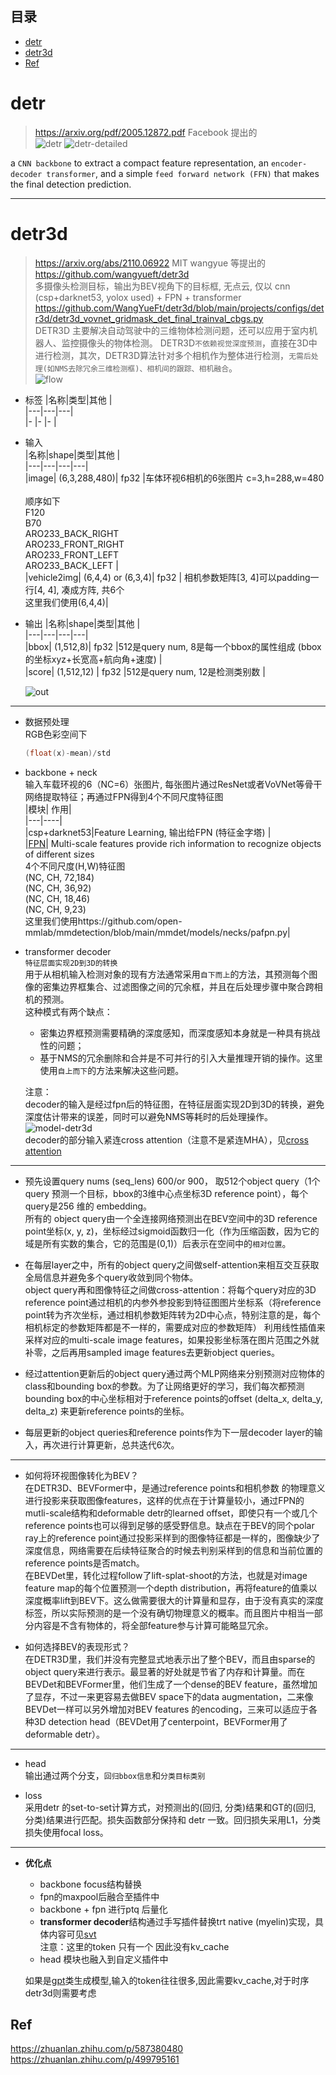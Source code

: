 ## 目录   
- [detr](#detr )     
- [detr3d](#detr3d )     
- [Ref](#Ref )     
  
# detr   
> https://arxiv.org/pdf/2005.12872.pdf  Facebook 提出的       
![detr](https://github.com/lix19937/pytorch-cookbook/assets/38753233/10aca5e6-a62e-478d-b4bd-16e1a79f1be5)
![detr-detailed](https://github.com/lix19937/pytorch-cookbook/assets/38753233/1f3a29f1-62bf-404c-b354-b42dea11caff)   

a `CNN backbone` to extract a compact feature representation, an `encoder-decoder transformer`, and a simple `feed forward network (FFN)` that makes the final detection prediction.

---------------------------   
# detr3d      
> https://arxiv.org/abs/2110.06922    MIT wangyue 等提出的    
https://github.com/wangyueft/detr3d       
多摄像头检测目标，输出为BEV视角下的目标框, 无点云, 仅以 cnn (csp+darknet53, yolox used) +  FPN  + transformer
https://github.com/WangYueFt/detr3d/blob/main/projects/configs/detr3d/detr3d_vovnet_gridmask_det_final_trainval_cbgs.py    
DETR3D 主要解决自动驾驶中的三维物体检测问题，还可以应用于室内机器人、监控摄像头的物体检测。 DETR3D`不依赖视觉深度预测`，直接在3D中进行检测，其次，DETR3D算法针对多个相机作为整体进行检测，`无需后处理(如NMS去除冗余三维检测框)、相机间的跟踪、相机融合`。    
> ![flow](https://github.com/lix19937/pytorch-cookbook/assets/38753233/3525dd0b-26c9-4e42-99eb-6cd62575d4b9)

* 标签
  |名称|类型|其他 |    
  |---|---|---|   
  |- |- |- |

* 输入       
  |名称|shape|类型|其他 |    
  |---|---|---|---|     
  |image| (6,3,288,480)| fp32 |车体环视6相机的6张图片 c=3,h=288,w=480 <br><br>顺序如下<br> F120 <br> B70 <br> ARO233_BACK_RIGHT<br>ARO233_FRONT_RIGHT <br> ARO233_FRONT_LEFT <br> ARO233_BACK_LEFT |   
  |vehicle2img| (6,4,4) or (6,3,4)| fp32 | 相机参数矩阵[3, 4]可以padding一行[4, 4], 凑成方阵, 共6个<br>这里我们使用(6,4,4)|     

* 输出
  |名称|shape|类型|其他 |    
  |---|---|---|---|     
  |bbox| (1,512,8)| fp32 |512是query num, 8是每一个bbox的属性组成 (bbox的坐标xyz+长宽高+航向角+速度)   |   
  |score| (1,512,12) | fp32 |512是query num, 12是检测类别数 |
  
  ![out](https://github.com/lix19937/pytorch-cookbook/assets/38753233/56209a1f-cfe4-4de4-ac76-f06e528e7f57)
  
---------------------------------

* 数据预处理  
  RGB色彩空间下
  ```cpp  
  (float(x)-mean)/std
  ```

* backbone + neck     
  输入车载环视的6（NC=6）张图片, 每张图片通过ResNet或者VoVNet等骨干网络提取特征；再通过FPN得到4个不同尺度特征图      
  |模块| 作用|    
  |---|----|    
  |csp+darknet53|Feature Learning, 输出给FPN (特征金字塔) |       
  |[FPN](fpn/fpn.md)| Multi-scale features provide rich information to recognize objects of different sizes<br>4个不同尺度(H,W)特征图<br>(NC, CH, 72,184)<br>(NC, CH, 36,92)<br>(NC, CH, 18,46)<br>(NC, CH,  9,23)<br> 这里我们使用https://github.com/open-mmlab/mmdetection/blob/main/mmdet/models/necks/pafpn.py|         

* transformer decoder       
`特征层面实现2D到3D的转换`          
用于从相机输入检测对象的现有方法通常采用`自下而上`的方法，其预测每个图像的密集边界框集合、过滤图像之间的冗余框，并且在后处理步骤中聚合跨相机的预测。    
这种模式有两个缺点：
    + 密集边界框预测需要精确的深度感知，而深度感知本身就是一种具有挑战性的问题；   
    + 基于NMS的冗余删除和合并是不可并行的引入大量推理开销的操作。这里使用`自上而下`的方法来解决这些问题。
 
  注意：       
  decoder的输入是经过fpn后的特征图，在特征层面实现2D到3D的转换，避免深度估计带来的误差，同时可以避免NMS等耗时的后处理操作。      
  ![model-detr3d](https://github.com/lix19937/pytorch-cookbook/assets/38753233/7b256cca-adfe-4d1f-8243-539eb5020d28)    
  decoder的部分输入紧连cross attention（注意不是紧连MHA），见[cross attention](https://github.com/lix19937/tensorrt-insight/tree/main/plugin/detr3d/decoder/cross_attention.md) 

-----------------  
+ 预先设置query nums (seq_lens) 600/or 900， 取512个object query（1个query 预测一个目标，bbox的3维中心点坐标3D reference point），每个query是256 维的 embedding。    
所有的 object query由一个全连接网络预测出在BEV空间中的3D reference point坐标(x, y, z)，坐标经过sigmoid函数归一化（作为压缩函数，因为它的域是所有实数的集合，它的范围是(0,1)）后表示在空间中的`相对位置`。

+ 在每层layer之中，所有的object query之间做self-attention来相互交互获取全局信息并避免多个query收敛到同个物体。   
object query再和图像特征之间做cross-attention：将每个query对应的3D reference point通过相机的内参外参投影到特征图图片坐标系（将reference point转为齐次坐标，通过相机参数矩阵转为2D中心点，特别注意的是，每个相机标定的参数矩阵都是不一样的，需要成对应的参数矩阵）
利用线性插值来采样对应的multi-scale image features，如果投影坐标落在图片范围之外就补零，之后再用sampled image features去更新object queries。  

+ 经过attention更新后的object query通过两个MLP网络来分别预测对应物体的class和bounding box的参数。为了让网络更好的学习，我们每次都预测bounding box的中心坐标相对于reference points的offset (delta_x, delta_y, delta_z) 来更新reference points的坐标。

+ 每层更新的object queries和reference points作为下一层decoder layer的输入，再次进行计算更新，总共迭代6次。    

-------------------------

+ 如何将环视图像转化为BEV？   
在DETR3D、BEVFormer中，是通过reference points和相机参数 的物理意义进行投影来获取图像features，这样的优点在于计算量较小，通过FPN的mutli-scale结构和deformable detr的learned offset，即使只有一个或几个reference points也可以得到足够的感受野信息。缺点在于BEV的同个polar ray上的reference point通过投影采样到的图像特征都是一样的，图像缺少了深度信息，网络需要在后续特征聚合的时候去判别采样到的信息和当前位置的reference points是否match。   
在BEVDet里，转化过程follow了lift-splat-shoot的方法，也就是对image feature map的每个位置预测一个depth distribution，再将feature的值乘以深度概率lift到BEV下。这么做需要很大的计算量和显存，由于没有真实的深度标签，所以实际预测的是一个没有确切物理意义的概率。而且图片中相当一部分内容是不含有物体的，将全部feature参与计算可能略显冗余。

+ 如何选择BEV的表现形式？   
在DETR3D里，我们并没有完整显式地表示出了整个BEV，而且由sparse的object query来进行表示。最显著的好处就是节省了内存和计算量。而在BEVDet和BEVFormer里，他们生成了一个dense的BEV feature，虽然增加了显存，不过一来更容易去做BEV space下的data augmentation，二来像BEVDet一样可以另外增加对BEV features 的encoding，三来可以适应于各种3D detection head（BEVDet用了centerpoint，BEVFormer用了deformable detr）。

---------------------------

* head    
输出通过两个分支，`回归bbox信息`和`分类目标类别`
  
* loss     
采用detr 的set-to-set计算方式，对预测出的(回归, 分类)结果和GT的(回归, 分类)结果进行匹配。损失函数部分保持和 detr 一致。回归损失采用L1，分类损失使用focal loss。      
-------  

* **优化点**  
  * backbone focus结构替换
  * fpn的maxpool后融合至插件中
  * backbone + fpn 进行ptq 后量化   
  * **transformer decoder**结构通过手写插件替换trt native (myelin)实现，具体内容可见[svt](https://github.com/lix19937/tensorrt-insight/tree/main/plugin/svt)               
    注意：这里的token 只有一个 因此没有kv_cache    
  * head 模块也融入到自定义插件中     
    
  如果是[gpt](https://github.com/huggingface/transformers/blob/main/src/transformers/models/gpt2/modeling_gpt2.py)类生成模型,输入的token往往很多,因此需要kv_cache,对于时序detr3d则需要考虑         
       

## Ref      
https://zhuanlan.zhihu.com/p/587380480   
https://zhuanlan.zhihu.com/p/499795161   

 
